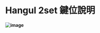 # Hangul 2set 鍵位說明



  #### ![image](https://github.com/oniondelta/Hangul_Rime_Files/blob/master/Hangul_2set/hangul_2set_keyboard-layout.png)

